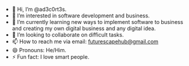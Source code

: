 - 👋 Hi, I’m @ad3c0rt3s.
- 👀 I’m interested in software development and business.
- 🌱 I’m currently learning new ways to implement software to business and creating my own digital business and any digital idea.
- 💞️ I’m looking to collaborate on difficult tasks.
- 📫 How to reach me via email: futurescapehub@gmail.com
- 😄 Pronouns: He/Him.
- ⚡ Fun fact: I love smart people.
